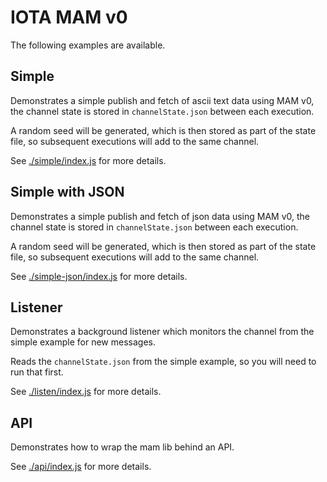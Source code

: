 # IOTA MAM v0

The following examples are available.

## Simple

Demonstrates a simple publish and fetch of ascii text data using MAM v0, the channel state is stored in `channelState.json` between each execution.

A random seed will be generated, which is then stored as part of the state file, so subsequent executions will add to the same channel.

See [./simple/index.js](./simple/index.js) for more details.

## Simple with JSON

Demonstrates a simple publish and fetch of json data using MAM v0, the channel state is stored in `channelState.json` between each execution.

A random seed will be generated, which is then stored as part of the state file, so subsequent executions will add to the same channel.

See [./simple-json/index.js](./simple-json/index.js) for more details.

## Listener

Demonstrates a background listener which monitors the channel from the simple example for new messages.

Reads the `channelState.json` from the simple example, so you will need to run that first.

See [./listen/index.js](./listen/index.js) for more details.

## API

Demonstrates how to wrap the mam lib behind an API.

See [./api/index.js](./api/index.js) for more details.